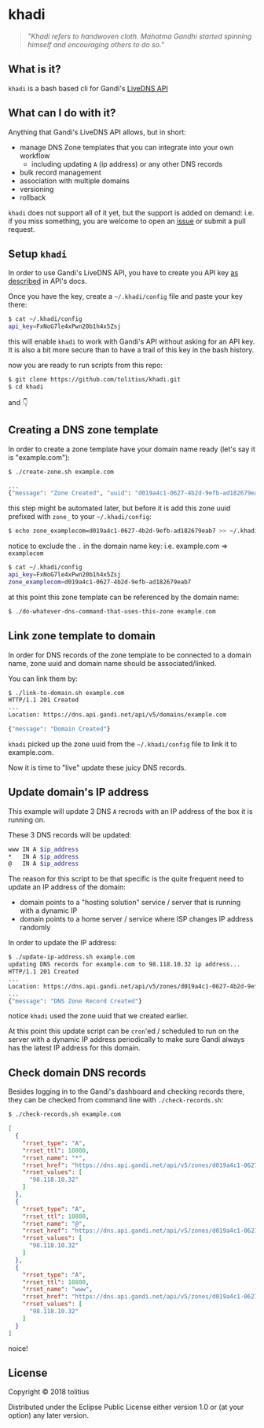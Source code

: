 # khadi

> _"Khadi refers to handwoven cloth. Mahatma Gandhi started spinning himself and encouraging others to do so."_

## What is it?

`khadi` is a bash based cli for Gandi's [LiveDNS API](https://doc.livedns.gandi.net/)

## What can I do with it?

Anything that Gandi's LiveDNS API allows, but in short:

* manage DNS Zone templates that you can integrate into your own workflow
  - including updating `A` (ip address) or any other DNS records
* bulk record management
* association with multiple domains
* versioning
* rollback

`khadi` does not support all of it yet, but the support is added on demand: i.e. if you miss something, you are welcome to open an [issue](https://github.com/tolitius/khadi/issues) or submit a pull request.

## Setup `khadi`

In order to use Gandi's LiveDNS API, you have to create you API key [as described](https://doc.livedns.gandi.net/#step-1-get-your-api-key) in API's docs.

Once you have the key, create a `~/.khadi/config` file and paste your key there:

```bash
$ cat ~/.khadi/config
api_key=FxNoG7le4xPwn20b1h4x5Zsj
```

this will enable `khadi` to work with Gandi's API without asking for an API key. It is also a bit more secure than to have a trail of this key in the bash history.

now you are ready to run scripts from this repo:

```bash
$ git clone https://github.com/tolitius/khadi.git
$ cd khadi
```

and :point_down:

## Creating a DNS zone template

In order to create a zone template have your domain name ready (let's say it is "example.com"):

```bash
$ ./create-zone.sh example.com

...
{"message": "Zone Created", "uuid": "d019a4c1-0627-4b2d-9efb-ad182679eab7"}
```

this step might be automated later, but before it is add this zone uuid prefixed with `zone_` to your `~/.khadi/config`:

```bash
$ echo zone_examplecom=d019a4c1-0627-4b2d-9efb-ad182679eab7 >> ~/.khadi/config
```

notice to exclude the `.` in the domain name key: i.e. example.com => `examplecom`

```bash
$ cat ~/.khadi/config
api_key=FxNoG7le4xPwn20b1h4x5Zsj
zone_examplecom=d019a4c1-0627-4b2d-9efb-ad182679eab7
```

at this point this zone template can be referenced by the domain name:

```bash
$ ./do-whatever-dns-command-that-uses-this-zone example.com
```

## Link zone template to domain

In order for DNS records of the zone template to be connected to a domain name, zone uuid and domain name should be associated/linked.

You can link them by:

```bash
$ ./link-to-domain.sh example.com
HTTP/1.1 201 Created
...
Location: https://dns.api.gandi.net/api/v5/domains/example.com

{"message": "Domain Created"}
```

`khadi` picked up the zone uuid from the `~/.khadi/config` file to link it to example.com.

Now it is time to "live" update these juicy DNS records.

## Update domain's IP address

This example will update 3 DNS `A` recrods with an IP address of the box it is running on.

These 3 DNS records will be updated:

```bash
www IN A $ip_address
*   IN A $ip_address
@   IN A $ip_address
```

The reason for this script to be that specific is the quite frequent need to update an IP address of the domain:

* domain points to a "hosting solution" service / server that is running with a dynamic IP
* domain points to a home server / service where ISP changes IP address randomly

In order to update the IP address:

```bash
$ ./update-ip-address.sh example.com
updating DNS records for example.com to 98.118.10.32 ip address...
HTTP/1.1 201 Created
...
Location: https://dns.api.gandi.net/api/v5/zones/d019a4c1-0627-4b2d-9efb-ad182679eab7/records
...
{"message": "DNS Zone Record Created"}
```

notice `khadi` used the zone uuid that we created earlier.

At this point this update script can be `cron`'ed / scheduled to run on the server with a dynamic IP address periodically to make sure Gandi always has the latest IP address for this domain.

## Check domain DNS records

Besides logging in to the Gandi's dashboard and checking records there, they can be checked from command line with `./check-records.sh`:

```bash
$ ./check-records.sh example.com
```
```json
[
  {
    "rrset_type": "A",
    "rrset_ttl": 10800,
    "rrset_name": "*",
    "rrset_href": "https://dns.api.gandi.net/api/v5/zones/d019a4c1-0627-4b2d-9efb-ad182679eab7/records/%2A/A",
    "rrset_values": [
      "98.118.10.32"
    ]
  },
  {
    "rrset_type": "A",
    "rrset_ttl": 10800,
    "rrset_name": "@",
    "rrset_href": "https://dns.api.gandi.net/api/v5/zones/d019a4c1-0627-4b2d-9efb-ad182679eab7/records/%40/A",
    "rrset_values": [
      "98.118.10.32"
    ]
  },
  {
    "rrset_type": "A",
    "rrset_ttl": 10800,
    "rrset_name": "www",
    "rrset_href": "https://dns.api.gandi.net/api/v5/zones/d019a4c1-0627-4b2d-9efb-ad182679eab7/records/www/A",
    "rrset_values": [
      "98.118.10.32"
    ]
  }
]
```

noice!

## License

Copyright © 2018 tolitius

Distributed under the Eclipse Public License either version 1.0 or (at
your option) any later version.
